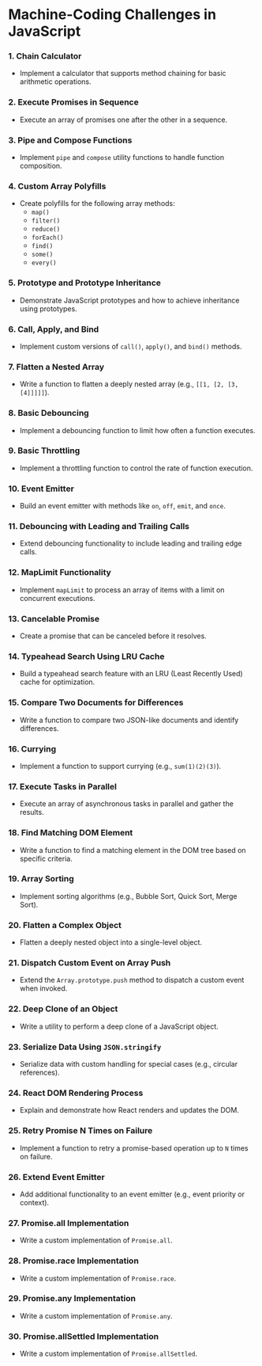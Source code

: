 # Machine-Coding Challenges in JavaScript

### 1. Chain Calculator
- Implement a calculator that supports method chaining for basic arithmetic operations.

### 2. Execute Promises in Sequence
- Execute an array of promises one after the other in a sequence.

### 3. Pipe and Compose Functions
- Implement `pipe` and `compose` utility functions to handle function composition.

### 4. Custom Array Polyfills
- Create polyfills for the following array methods:
  - `map()`
  - `filter()`
  - `reduce()`
  - `forEach()`
  - `find()`
  - `some()`
  - `every()`

### 5. Prototype and Prototype Inheritance
- Demonstrate JavaScript prototypes and how to achieve inheritance using prototypes.

### 6. Call, Apply, and Bind
- Implement custom versions of `call()`, `apply()`, and `bind()` methods.

### 7. Flatten a Nested Array
- Write a function to flatten a deeply nested array (e.g., `[[1, [2, [3, [4]]]]]`).

### 8. Basic Debouncing
- Implement a debouncing function to limit how often a function executes.

### 9. Basic Throttling
- Implement a throttling function to control the rate of function execution.

### 10. Event Emitter
- Build an event emitter with methods like `on`, `off`, `emit`, and `once`.

### 11. Debouncing with Leading and Trailing Calls
- Extend debouncing functionality to include leading and trailing edge calls.

### 12. MapLimit Functionality
- Implement `mapLimit` to process an array of items with a limit on concurrent executions.

### 13. Cancelable Promise
- Create a promise that can be canceled before it resolves.

### 14. Typeahead Search Using LRU Cache
- Build a typeahead search feature with an LRU (Least Recently Used) cache for optimization.

### 15. Compare Two Documents for Differences
- Write a function to compare two JSON-like documents and identify differences.

### 16. Currying
- Implement a function to support currying (e.g., `sum(1)(2)(3)`).

### 17. Execute Tasks in Parallel
- Execute an array of asynchronous tasks in parallel and gather the results.

### 18. Find Matching DOM Element
- Write a function to find a matching element in the DOM tree based on specific criteria.

### 19. Array Sorting
- Implement sorting algorithms (e.g., Bubble Sort, Quick Sort, Merge Sort).

### 20. Flatten a Complex Object
- Flatten a deeply nested object into a single-level object.

### 21. Dispatch Custom Event on Array Push
- Extend the `Array.prototype.push` method to dispatch a custom event when invoked.

### 22. Deep Clone of an Object
- Write a utility to perform a deep clone of a JavaScript object.

### 23. Serialize Data Using `JSON.stringify`
- Serialize data with custom handling for special cases (e.g., circular references).

### 24. React DOM Rendering Process
- Explain and demonstrate how React renders and updates the DOM.

### 25. Retry Promise N Times on Failure
- Implement a function to retry a promise-based operation up to `N` times on failure.

### 26. Extend Event Emitter
- Add additional functionality to an event emitter (e.g., event priority or context).

### 27. Promise.all Implementation
- Write a custom implementation of `Promise.all`.

### 28. Promise.race Implementation
- Write a custom implementation of `Promise.race`.

### 29. Promise.any Implementation
- Write a custom implementation of `Promise.any`.

### 30. Promise.allSettled Implementation
- Write a custom implementation of `Promise.allSettled`.
